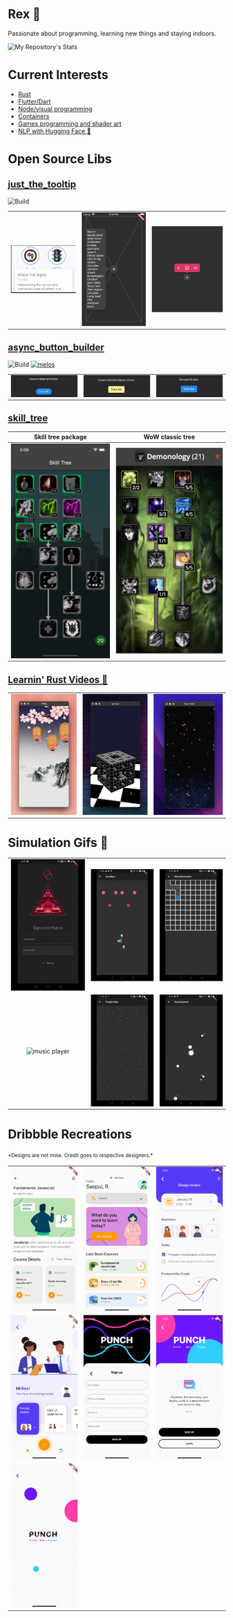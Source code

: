 # Rex 🦕

Passionate about programming, learning new things and staying indoors.

![My Repository's Stats](https://github-readme-stats.vercel.app/api?username=Nolence&show_icons=true)

# Current Interests

* [Rust](https://github.com/rust-lang/rust)
* [Flutter/Dart](https://github.com/flutter/flutter)
* [Node/visual programming](https://github.com/enso-org/enso)
* [Containers](https://github.com/docker)
* [Games programming and shader art](https://github.com/bevyengine/bevy)
* [NLP with Hugging Face 🤗](https://huggingface.co/)

# Open Source Libs

## [just_the_tooltip](https://pub.dev/packages/just_the_tooltip)
![Build](https://github.com/Nolence/just_the_tooltip/workflows/Build/badge.svg)

| | | |
:-------------------------:|:-------------------------:|:-------------------------:
![tooltip app](assets/open_source/just_the_tooltip/tooltip_app.png)  |  ![tooltip positioning](assets/open_source/just_the_tooltip/ezgif-2-3ef406bb2022.gif)  |   ![fancy tooltip](assets/open_source/just_the_tooltip/fancy.png)

## [async_button_builder](https://pub.dev/packages/async_button_builder)
![Build](https://github.com/Nolence/async_button_builder/workflows/Build/badge.svg) [![melos](https://img.shields.io/badge/maintained%20with-melos-f700ff.svg?style=flat-square)](https://github.com/invertase/melos)

| | | |
:-------------------------:|:-------------------------:|:-------------------------:
![custom](assets/open_source/async_button/custom.gif)  |  ![error](assets/open_source/async_button/error.gif)  |   ![elevated](assets/open_source/async_button/elevated.gif)

## [skill_tree](https://pub.dev/packages/skill_tree)

| Skill tree package | WoW classic tree |
:-------------------------:|:-------------------------:
![skill tree](assets/open_source/skill_tree/skill_tree.gif)  |   ![Wow tree](assets/open_source/skill_tree/wow_tree.png)

## [Learnin' Rust Videos 🎥](./videos.md)

| | | |
:-------------------------:|:-------------------------:|:-------------------------:
![sneg](assets/rust/sneg.png)  |  ![error](assets/rust/sponge.png)  |   ![elevated](assets/rust/star_field.png)

# Simulation Gifs 👾

| | | |
:-------------------------:|:-------------------------:|:-------------------------:
![hiveio](assets/simulations/hiveio.gif)  |  ![invaders](assets/simulations/invaders.gif)  |   ![maze generator](assets/simulations/maze_generator.gif)
![music player](assets/simulations/music_player.gif)  |  ![purple rain](assets/simulations/purple_rain.gif)  |   ![solar system](assets/simulations/solar_system.gif)


# Dribbble Recreations
<sub>\*Designs are not mine. Credit goes to respective designers.\*<sub>

| | | |
:-------------------------:|:-------------------------:|:-------------------------:
![javascript course](assets/recreations/javascript_course.png)  |  ![learn home](assets/recreations/learn_home.png)  |   ![meetings details](assets/recreations/meetings_details.png)
![meetings home](assets/recreations/meetings_home.png)  |  ![punch auth](assets/recreations/punch_auth.png)  |   ![punch home](assets/recreations/punch_home.png)
![punch splash](assets/recreations/punch_splash.png)  |   |  


